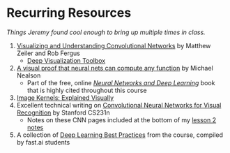 # Recurring Resources
_Things Jeremy found cool enough to bring up multiple times in class._

1. [Visualizing and Understanding Convolutional Networks](https://www.cs.nyu.edu/~fergus/papers/zeilerECCV2014.pdf) by Matthew Zeiler and Rob Fergus
    - [Deep Visualization Toolbox](http://yosinski.com/deepvis#toolbox)
3. [A visual proof that neural nets can compute any function](http://neuralnetworksanddeeplearning.com/chap4.html) by Michael Nealson
    - Part of the free, online [_Neural Networks and Deep Learning_](http://neuralnetworksanddeeplearning.com/index.html) book that is highly cited throughout this course
4. [Image Kernels: Explained Visually](http://setosa.io/ev/image-kernels/)
5. Excellent technical writing on [Convolutional Neural Networks for Visual Recognition](http://cs231n.github.io/) by Stanford CS231n
    - Notes on these CNN pages included at the bottom of my [lesson 2 notes](https://github.com/iconix/fast.ai/blob/master/help/2017/lesson2.md)
6. A collection of [Deep Learning Best Practices](https://github.com/alessiamarcolini/deep-learning_best-practices) from the course, compiled by fast.ai students
